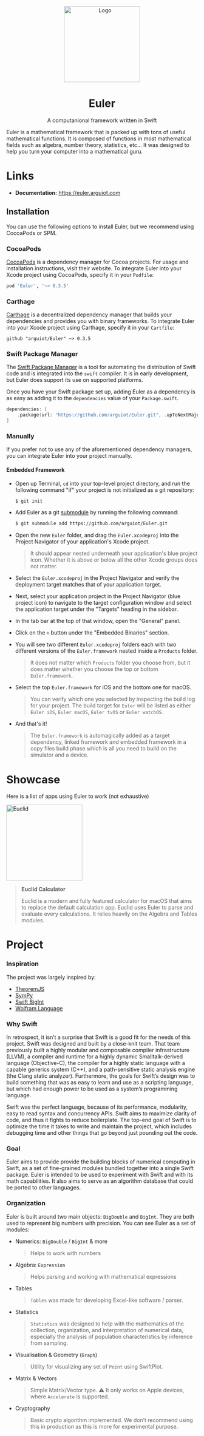 <div align="center"><img src="https://euler.arguiot.com/Euler.svg" alt="Logo" height="200"><h1>Euler</h1>
A computanional framework written in Swift
</div>

Euler is a mathematical framework that is packed up with tons of useful mathematical functions. It is composed of functions in most mathematical fields such as algebra, number theory, statistics, etc... It was designed to help you turn your computer into a mathematical guru.
# Links
- **Documentation:** https://euler.arguiot.com

## Installation
You can use the following options to install Euler, but we recommend using CocoaPods or SPM.
### CocoaPods

[CocoaPods](https://cocoapods.org) is a dependency manager for Cocoa projects. For usage and installation instructions, visit their website. To integrate Euler into your Xcode project using CocoaPods, specify it in your `Podfile`:

```ruby
pod 'Euler', '~> 0.3.5'
```

### Carthage

[Carthage](https://github.com/Carthage/Carthage) is a decentralized dependency manager that builds your dependencies and provides you with binary frameworks. To integrate Euler into your Xcode project using Carthage, specify it in your `Cartfile`:

```ogdl
github "arguiot/Euler" ~> 0.3.5
```

### Swift Package Manager

The [Swift Package Manager](https://swift.org/package-manager/) is a tool for automating the distribution of Swift code and is integrated into the `swift` compiler. It is in early development, but Euler does support its use on supported platforms.

Once you have your Swift package set up, adding Euler as a dependency is as easy as adding it to the `dependencies` value of your `Package.swift`.

```swift
dependencies: [
    .package(url: "https://github.com/arguiot/Euler.git", .upToNextMajor(from: "0.3.5"))
]
```

### Manually

If you prefer not to use any of the aforementioned dependency managers, you can integrate Euler into your project manually.

#### Embedded Framework

- Open up Terminal, `cd` into your top-level project directory, and run the following command "if" your project is not initialized as a git repository:

  ```bash
  $ git init
  ```

- Add Euler as a git [submodule](https://git-scm.com/docs/git-submodule) by running the following command:

  ```bash
  $ git submodule add https://github.com/arguiot/Euler.git
  ```

- Open the new `Euler` folder, and drag the `Euler.xcodeproj` into the Project Navigator of your application's Xcode project.

    > It should appear nested underneath your application's blue project icon. Whether it is above or below all the other Xcode groups does not matter.

- Select the `Euler.xcodeproj` in the Project Navigator and verify the deployment target matches that of your application target.
- Next, select your application project in the Project Navigator (blue project icon) to navigate to the target configuration window and select the application target under the "Targets" heading in the sidebar.
- In the tab bar at the top of that window, open the "General" panel.
- Click on the `+` button under the "Embedded Binaries" section.
- You will see two different `Euler.xcodeproj` folders each with two different versions of the `Euler.framework` nested inside a `Products` folder.

    > It does not matter which `Products` folder you choose from, but it does matter whether you choose the top or bottom `Euler.framework`.

- Select the top `Euler.framework` for iOS and the bottom one for macOS.

    > You can verify which one you selected by inspecting the build log for your project. The build target for `Euler` will be listed as either `Euler iOS`, `Euler macOS`, `Euler tvOS` or `Euler watchOS`.

- And that's it!

  > The `Euler.framework` is automagically added as a target dependency, linked framework and embedded framework in a copy files build phase which is all you need to build on the simulator and a device.


# Showcase
Here is a list of apps using Euler to work (not exhaustive)

<img src="https://euler.arguiot.com/Euclid.png" alt="Euclid" height="200">

> **Euclid Calculator**
>
> Euclid is a modern and fully featured calculator for macOS that aims to replace the default calculation app. Euclid uses Euler to parse and evaluate every calculations. It relies heavily on the Algebra and Tables modules.

# Project
### Inspiration

The project was largely inspired by:
- [TheoremJS](https://theorem.js.org)
- [SymPy](https://www.sympy.org/)
- [Swift BigInt](https://github.com/mkrd/Swift-BigInt)
- [Wolfram Language](https://www.wolfram.com/language/)

### Why Swift
In retrospect, it isn’t a surprise that Swift is a good fit for the needs of this project. Swift was designed and built by a close-knit team. That team previously built a highly modular and composable compiler infrastructure (LLVM), a compiler and runtime for a highly dynamic Smalltalk-derived language (Objective-C), the compiler for a highly static language with a capable generics system (C++), and a path-sensitive static analysis engine (the Clang static analyzer). Furthermore, the goals for Swift’s design was to build something that was as easy to learn and use as a scripting language, but which had enough power to be used as a system’s programming language.

Swift was the perfect language, because of its performance, modularity, easy to read syntax and concurrency APIs. Swift aims to maximize clarity of code, and thus it fights to reduce boilerplate. The top-end goal of Swift is to optimize the time it takes to write and maintain the project, which includes debugging time and other things that go beyond just pounding out the code.

### Goal
Euler aims to provide provide the building blocks of numerical computing in Swift, as a set of fine-grained modules bundled together into a single Swift package. Euler is intended to be used to experiment with Swift and with its math capabilities. It also aims to serve as an algorithm database that could be ported to other languages.
### Organization
Euler is built around two main objects: `BigDouble` and `BigInt`. They are both used to represent big numbers with precision. You can see Euler as a set of modules:
- Numerics: `BigDouble` / `BigInt` & more
	> Helps to work with numbers
- Algebra: `Expression`
	> Helps parsing and working with mathematical expressions
- Tables
	> `Tables` was made for developing Excel-like software / parser.
- Statistics
	> `Statistics` was designed to help with the mathematics of the collection, organization, and interpretation of numerical data, especially the analysis of population characteristics by inference from sampling.

- Visualisation & Geometry (`Graph`)
	> Utility for visualizing any set of `Point` using SwiftPlot.
- Matrix & Vectors
	> Simple Matrix/Vector type. :warning: It only works on Apple devices, where 	`Accelerate` is supported.
- Cryptography
	> Basic crypto algorithm implemented. We don’t recommend using this in production as this is more for experimental purpose.


